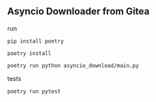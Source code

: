 ## Asyncio Downloader from Gitea

run

`pip install poetry`

`poetry install`

`poetry run python asyncio_download/main.py`

tests

`poetry run pytest`

